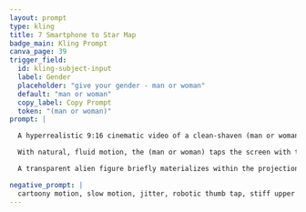 ```yaml
---
layout: prompt
type: kling
title: 7 Smartphone to Star Map
badge_main: Kling Prompt
canva_page: 39
trigger_field:
  id: kling-subject-input
  label: Gender
  placeholder: "give your gender - man or woman"
  default: "man or woman"
  copy_label: Copy Prompt
  token: "(man or woman)"
prompt: |

  A hyperrealistic 9:16 cinematic video of a clean-shaven (man or woman) standing in a lush rainforest clearing, holding a sleek smartphone infused with alien energy. They wear a plain dark blue T-shirt, subtly darkened by mist.

  With natural, fluid motion, the (man or woman) taps the screen with their thumb. The phone responds instantly: light pours from its edges as a large holographic projection erupts upward, spinning into a dazzling 3D interface filled with luminous alien glyphs and floating data streams. The (man or woman) leans back slightly in amazement, eyes tracking the swirling shapes while body language remains relaxed and believable.

  A transparent alien figure briefly materializes within the projection, delivering a personalized visual message before dissolving into cascading symbols. The hologram expands outward, lifting particles of light around the subject like an intelligent atmosphere. Their smile broadens—genuine, amazed—as the interface shifts into a magenta-and-violet star map rotating above the phone, resembling a window to another dimension. Cinematic handheld steadiness, natural 1× speed, and realistic lighting keep the moment grounded.

negative_prompt: |
  cartoony motion, slow motion, jitter, robotic thumb tap, stiff upper body, low detail hologram, blank expression, visual seams, static phone screen, unrealistic lighting, synthetic animation look
---
```

